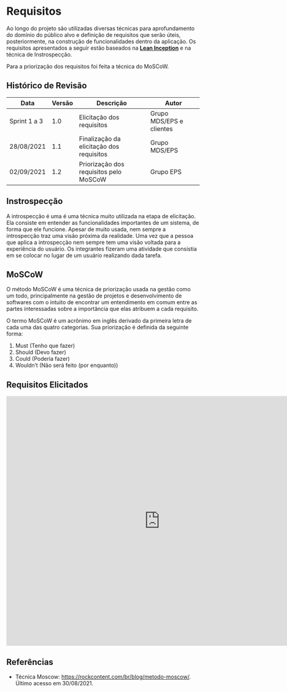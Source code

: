 # Requisitos

Ao longo do projeto são utilizadas diversas técnicas para aprofundamento do domínio do público alvo e definição de requisitos que serão úteis, posteriormente, na construção de funcionalidades dentro da aplicação.
Os requisitos apresentados a seguir estão baseados na [**Lean Inception**](LeanInception/intro.md) e na técnica de Instrospecção.

Para a priorização dos requisitos foi feita a técnica do MoSCoW.

## Histórico de Revisão
| Data | Versão | Descrição | Autor |
|------|--------|-----------|-------|
| Sprint 1 a 3 | 1.0 | Elicitação dos requisitos | Grupo MDS/EPS e clientes |
| 28/08/2021 | 1.1 | Finalização da elicitação dos requisitos | Grupo MDS/EPS |
| 02/09/2021 | 1.2 | Priorização dos requisitos pelo MoSCoW | Grupo EPS |

## Instrospecção

A introspecção é uma é uma técnica muito utilizada na etapa de elicitação. Ela consiste em entender as funcionalidades importantes de um sistema, de forma que ele funcione. Apesar de muito usada, nem sempre a introspecção traz uma visão próxima da realidade. Uma vez que a pessoa que aplica a introspecção nem sempre tem uma visão voltada para a experiência do usuário. Os integrantes fizeram uma atividade que consistia em se colocar no lugar de um usuário realizando dada tarefa.

## MoSCoW

O método MoSCoW é uma técnica de priorização usada na gestão como um todo, principalmente na gestão de projetos e desenvolvimento de softwares com o intuito de encontrar um entendimento em comum entre as partes interessadas sobre a importância que elas atribuem a cada requisito.

O termo MoSCoW é um acrônimo em inglês derivado da primeira letra de cada uma das quatro categorias. Sua priorização é definida da seguinte forma:

1. Must (Tenho que fazer)
2. Should (Devo fazer)
3. Could (Poderia fazer)
4. Wouldn’t (Não será feito (por enquanto))

## Requisitos Elicitados

<embed src="https://fga-eps-mds.github.io/2021.1-Linguas-Indigenas-Docs/assets/requisitos/requisitosPriorização.pdf" width="800px" height="650px" />

## Referências
* Técnica Moscow: https://rockcontent.com/br/blog/metodo-moscow/. Último acesso em 30/08/2021.